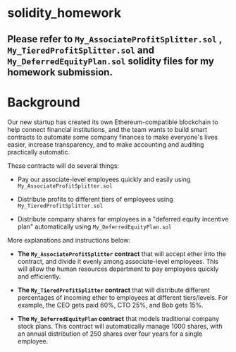 # solidity_homework

## Please refer to `My_AssociateProfitSplitter.sol` , `My_TieredProfitSplitter.sol` and `My_DeferredEquityPlan.sol` solidity files for my homework submission. 
#

# Background
Our new startup has created its own Ethereum-compatible blockchain to help connect financial institutions, and the team wants to build smart contracts to automate some company finances to make everyone's lives easier, increase transparency, and to make accounting and auditing practically automatic.

These contracts will do several things:

* Pay our associate-level employees quickly and easily using `My_AssociateProfitSplitter.sol`

* Distribute profits to different tiers of employees using `My_TieredProfitSplitter.sol`

* Distribute company shares for employees in a "deferred equity incentive plan" automatically using `My_DeferredEquityPlan.sol`

More explanations and instructions below:
* **The `My_AssociateProfitSplitter` contract** that will accept ether into the contract, and divide it evenly among associate-level employees. This will allow the human resources department to pay employees quickly and efficiently.

* **The `My_TieredProfitSplitter` contract** that will distribute different percentages of incoming ether to employees at different tiers/levels. For example, the CEO gets paid 60%, CTO 25%, and Bob gets 15%.

* **The `My_DeferredEquityPlan` contract** that models traditional company stock plans. This contract will automatically manage 1000 shares, with an annual distribution of 250 shares over four years for a single employee.